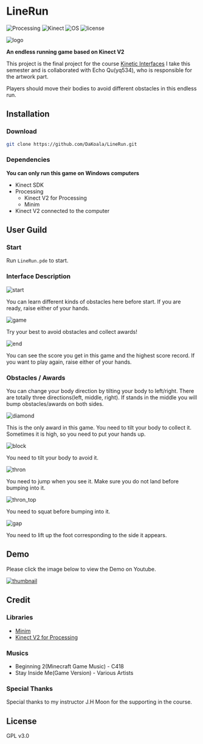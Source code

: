 # LineRun
![Processing](https://img.shields.io/badge/Processing-V3.3.6-lightgrey.svg)
![Kinect](https://img.shields.io/badge/Kinect-V2-red.svg)
![OS](https://img.shields.io/badge/OS-Windows-blue.svg)
![license](https://img.shields.io/badge/license-GPL%20v3.0-green.svg)

![logo](https://s1.ax1x.com/2018/05/08/CdrglF.png)

**An endless running game based on Kinect V2**

This project is the final project for the course [Kinetic Interfaces](http://ima.nyu.sh/kinetic-interfaces/) I take this semester and is collaborated with Echo Qu(yq534), who is responsible for the artwork part.

Players should move their bodies to avoid different obstacles in this endless run.

## Installation

### Download

```bash
git clone https://github.com/DaKoala/LineRun.git
```

### Dependencies
**You can only run this game on Windows computers**
* Kinect SDK
* Processing
    + Kinect V2 for Processing
    + Minim
* Kinect V2 connected to the computer

## User Guild

### Start

Run `LineRun.pde` to start.

### Interface Description

![start](https://s1.ax1x.com/2018/05/08/Cd2otA.png)

You can learn different kinds of obstacles here before start. If you are ready, raise either of your hands.

![game](https://s1.ax1x.com/2018/05/08/Cd2Ikd.png)

Try your best to avoid obstacles and collect awards!

![end](https://s1.ax1x.com/2018/05/08/Cd24TH.png)

You can see the score you get in this game and the highest score record. If you want to play again, raise either of your hands.

### Obstacles / Awards

You can change your body direction by tilting your body to left/right. There are totally three directions(left, middle, right). If stands in the middle you will bump obstacles/awards on both sides.

![diamond](https://s1.ax1x.com/2018/05/08/CdDd56.png)

This is the only award in this game. You need to tilt your body to collect it. Sometimes it is high, so you need to put your hands up.

![block](https://s1.ax1x.com/2018/05/08/CdDUV1.png)

You need to tilt your body to avoid it.

![thron](https://s1.ax1x.com/2018/05/08/CdDtbR.png)

You need to jump when you see it. Make sure you do not land before bumping into it.

![thron_top](https://s1.ax1x.com/2018/05/08/CdDJKJ.png)

You need to squat before bumping into it.

![gap](https://s1.ax1x.com/2018/05/08/CdDYr9.png)

You need to lift up the foot corresponding to the side it appears.

## Demo

Please click the image below to view the Demo on Youtube.

[![thumbnail](https://s1.ax1x.com/2018/05/08/Cd2Ikd.png)](https://youtu.be/kWc6uvsxn84)

## Credit

### Libraries

* [Minim](http://code.compartmental.net/tools/minim/)
* [Kinect V2 for Processing](https://github.com/ThomasLengeling/KinectPV2)

### Musics

* Beginning 2(Minecraft Game Music) - C418
* Stay Inside Me(Game Version) - Various Artists

### Special Thanks

Special thanks to my instructor J.H Moon for the supporting in the course.

## License

GPL v3.0